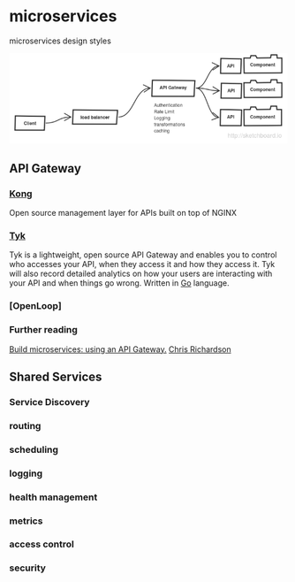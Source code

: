 # microservices
microservices design styles

![overview](overview.png)

## API Gateway



### [Kong](http://getkong.org/)

Open source management layer for APIs built on top of NGINX


### [Tyk](https://github.com/lonelycode/tyk)

Tyk is a lightweight, open source API Gateway and enables you to control who accesses your API, when they access it and how they access it. Tyk will also record detailed analytics on how your users are interacting with your API and when things go wrong.
Written in [Go](http://golang.org/) language.

### [OpenLoop]

### Further reading
[Build microservices: using an API Gateway.](https://www.nginx.com/blog/building-microservices-using-an-api-gateway/) [Chris Richardson](http://microservices.io/)

## Shared Services

### Service Discovery

### routing

### scheduling 

### logging

### health management

### metrics

### access control

### security
